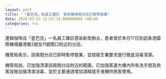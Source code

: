 ```yaml
---
layout: post
title: "「星巴克」有員工確診　曾到機場兩分店已暫停營業"
date: 2020-03-23 12:52:13.000000000 +08:00
categories: rss
---
```


連鎖咖啡店「星巴克」一名員工確診感染新型肺炎，患者曾於本月17日到訪香港國際機場離港層2號及11號閘口附近的分店。

機管局表示，該兩間分店已即時暫停營業，並按衞生署要求進行徹底消毒清潔。

機管局說，已加強清潔該兩間分店附近的範圍，已加強客運大樓內所有洗手間及旅客設施加強清潔消毒，並於主要通道增加酒精搓手液機供旅客使用。
